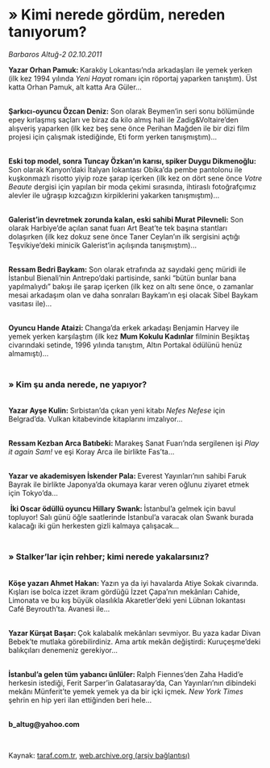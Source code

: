 # » Kimi nerede gördüm, nereden tanıyorum?

*Barbaros Altuğ-2 02.10.2011*

<div class="yazi"><p><b>Yazar Orhan Pamuk: </b>Karaköy Lokantası’nda arkadaşları ile yemek yerken (ilk kez 1994 yılında <i>Yeni Hayat</i> romanı için röportaj yaparken tanıştım). Üst katta Orhan Pamuk, alt katta Ara Güler...</p>
<p><b><br/>Şarkıcı-oyuncu Özcan Deniz</b><b>:</b> Son olarak Beymen’in seri sonu bölümünde epey kırlaşmış saçları ve biraz da kilo almış hali ile Zadig&amp;Voltaire’den alışveriş yaparken (ilk kez beş sene önce Perihan Mağden ile bir dizi film projesi için çalışmak istediğinde, Eti form yerken tanışmıştım)…</p>
<p><b><br/>Eski top model, sonra Tuncay Özkan’ın karısı, spiker Duygu Dikmenoğlu</b><b>:</b> Son olarak Kanyon’daki İtalyan lokantası Obika’da pembe pantolonu ile kuşkonmazlı risotto yiyip roze şarap içerken (ilk kez on dört sene önce <i>Votre Beaute</i> dergisi için yapılan bir moda çekimi sırasında, ihtiraslı fotoğrafçımız alevler ile uğraşıp kızcağızın kirpiklerini yakarken tanışmıştım)…</p>
<p><b><br/>Galerist’in devretmek zorunda kalan, eski sahibi Murat Pilevneli</b><b>:</b> Son olarak Harbiye’de açılan sanat fuarı Art Beat’te tek başına stantları dolaşırken (ilk kez dokuz sene önce Taner Ceylan’ın ilk sergisini açtığı Teşvikiye’deki minicik Galerist’in açılışında tanışmıştım)...</p>
<p><b><br/>Ressam Bedri Baykam</b><b>:</b> Son olarak etrafında az sayıdaki genç müridi ile İstanbul Bienali’nin Antrepo’daki partisinde, sanki “bütün bunlar bana yapılmalıydı” bakışı ile şarap içerken (ilk kez on altı sene önce, o zamanlar mesai arkadaşım olan ve daha sonraları Baykam’ın eşi olacak Sibel Baykam vasıtası ile)...</p>
<p><b><br/>Oyuncu Hande Ataizi: </b>Changa’da erkek arkadaşı Benjamin Harvey ile yemek yerken karşılaştım (ilk kez <b>Mum Kokulu Kadınlar</b> filminin Beşiktaş civarındaki setinde, 1996 yılında tanıştım, Altın Portakal ödülünü henüz almamıştı)...</p>
<h3><br/>» Kim şu anda nerede, ne yapıyor?</h3>
<p><b><br/>Yazar Ayşe Kulin: </b>Sırbistan’da çıkan yeni kitabı <i>Nefes Nefese</i> için Belgrad’da. Vulkan kitabevinde kitaplarını imzalıyor...</p>
<p><b><br/>Ressam Kezban Arca Batıbeki: </b>Marakeş Sanat Fuarı’nda sergilenen işi <i>Play it again Sam!</i> ve eşi Koray Arca ile birlikte Fas’ta…</p>
<p><b><br/>Yazar ve akademisyen İskender Pala: </b>Everest Yayınları’nın sahibi Faruk Bayrak ile birlikte Japonya’da okumaya karar veren oğlunu ziyaret etmek için Tokyo’da...</p>
<p> <b>İki Oscar ödüllü oyuncu Hillary Swank: </b>İstanbul’a gelmek için bavul topluyor! Salı günü öğle saatlerinde İstanbul’a varacak olan Swank burada kalacağı iki gün herkesten gizli kalmaya çalışacak...</p>
<h3><br/>» Stalker’lar için rehber; kimi nerede yakalarsınız?</h3>
<p><b><br/>Köşe yazarı Ahmet Hakan: </b>Yazın ya da iyi havalarda Atiye Sokak civarında. Kışları ise bolca izzet ikram gördüğü İzzet Çapa’nın mekânları Cahide, Limonata ve bu kış büyük olasılıkla Akaretler’deki yeni Lübnan lokantası Café Beyrouth’ta. Avanesi ile...</p>
<p><b><br/>Yazar Kürşat Başar: </b>Çok kalabalık mekânları sevmiyor. Bu yaza kadar Divan Bebek’te mutlaka görebilirdiniz. Ama artık mekân değiştirdi: Kuruçeşme’deki balıkçıları denemeniz gerekiyor...</p>
<p><b><br/>İstanbul’a gelen tüm yabancı ünlüler: </b>Ralph Fiennes’den Zaha Hadid’e herkesin istediği, Ferit Sarper’in Galatasaray’da, Can Yayınları’nın dibindeki mekânı Münferit’te yemek yemek ya da bir içki içmek. <i>New York Times</i> şehrin en hip yeri ilan ettiğinden beri hele…</p>
<p><b><br/>b_altug@yahoo.com</b></p>
<p><b> </b></p>
</div>

Kaynak: [taraf.com.tr](http://www.taraf.com.tr/barbaros-altug-2/makale-kimi-nerede-gordum-nereden-taniyorum.htm), [web.archive.org (arşiv bağlantısı)](http://web.archive.org/web/20131107114520/http://www.taraf.com.tr/barbaros-altug-2/makale-kimi-nerede-gordum-nereden-taniyorum.htm)
